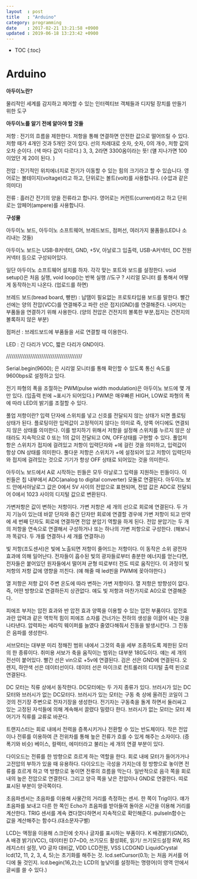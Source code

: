 ```yaml
---
layout  : post
title   : "Arduino"
category: programming
date    : 2017-02-21 13:21:58 +0900
updated : 2019-06-18 13:23:42 +0900
---
```

* TOC
{:toc}

# Arduino

**아두이노란?**

물리적인 세계를 감지하고 제어할 수 있는 인터렉티브 객체들과 디지털 장치를 만들기 위한 도구

**아두이노를 알기 전에 알아야 할 것들**

저항 : 전기의 흐름을 제한한다. 저항을 통해 연결하면 안전한 값으로 떨어뜨릴 수 있다. 저항 때가 4개인 것과 5개인 것이 있다. 선의 차례대로 숫자, 숫자, 0의 개수, 저항 값의 오차 순이다. (색 마다 값이 다르다.) 3, 3, 2라면 3300옴이라는 뜻! (얠 지나가면 100이었던 게 20이 된다. )

전압 : 전기적인 위치에너지로 전기가 이동할 수 있는 힘의 크기라고 할 수 있습니다. 영어로는 볼테이지(voltage)라고 하고, 단위로는 볼트(volt)를 사용합니다. (수압과 같은 의미다)

전류 : 흘러간 전기의 양을 전류라고 합니다. 영어로는 커런트(current)라고 하고 단위로는 암페어(ampere)를 사용합니다.

**구성물**

아두이노 보드, 아두이노 소프트웨어, 브레드보드, 점퍼선, 여러가지 물품들(LED나 소리내는 것들)

아두이노 보드는 USB-B커넥터, GND, +5V, 아날로그 입출력, USB-A커넥터, DC 전원 커넥터 등으로 구성되어있다.

일단 아두이노 소프트웨어 설치를 하자. 각각 맞는 포트와 보드를 설정한다. void setup()은 처음 실행, void loop()는 반복 실행 //도구 ? 시리얼 모니터 를 통해서 어떻게 동작하는지 나온다. (업로드를 하면)

브레드 보드(bread board, 빵판) : 납땜이 필요없는 프로토타입용 보드를 말한다. 빨간 선에는 양의 전압(VCC)를 연결해주고 파란 선은 접지(GND)를 연결해준다. 나머지는 부품들을 연결하기 위해 사용한다. (양의 전압은 건전지의 볼록한 부분,접지는 건전지의 볼록하지 않은 부분)

점퍼선 : 브레드보드에 부품들을 서로 연결할 때 이용한다.

LED : 긴 다리가 VCC, 짧은 다리가 GND이다.

/////////////////////////////////////////

Serial.begin(9600); 은 시리얼 모니터를 통해 확인할 수 있도록 통신 속도를 9600bps로 설정하고 있다.

전기 파형의 폭을 조절하는 PWM(pulse width modulation)은 아두이노 보드에 몇 개만 있다. (입출력 핀에 ~표시가 되어있다.)
PWM은 매우빠른 HIGH, LOW로 파형의 폭에 따라 LED의 밝기를 조절할 수 있다.

풀업 저항이란?
입력 단자에 스위치를 넣고 신호를 전달되지 않는 상태가 되면 플로팅 상태가 된다. 플로팅이란 입력값이 고정적이지 않다는 의미로 즉, 양쪽 어디에도 연결되지 않은 상태를 의미한다. 이를 방지하기 위해서 저항을 설정해 스위치를 누르지 않은 상태라도 지속적으로 0 또는 1의 값이 전달되고 ON, OFF상태를 구현할 수 있다. 풀업저항은 스위치가 접지에 걸려있고 저항이 입력단자와 +에 걸린 것을 의미하고, 입력값이 항상 ON 상태를 의미한다. 풀다운 저항은 스위치가 +에 설정되어 있고 저항이 입력단자와 접지에 걸려있는 것으로 기기가 항상 OFF 상태로 되어있는 것을 의미한다.

아두이노 보드에서 A로 시작하는 핀들은 모두 아날로그 입력을 지원하는 핀들이다. 이 핀들은 칩 내부에서 ADC(analog to digital converter) 모듈로 연결된다. 아두이노 보드 안에서아날로그 값은 0에서 5V 사이의 전압으로 표현되며, 전압 값은 ADC로 전달되어 0에서 1023 사이의 디지털 값으로 변환된다.

가변저항은 값이 변하는 저항이다. 가변 저항은 세 개의 선으로 회로에 연결된다. 두 가지 기능이 있는데 바깥 단자와 중간 단자만 회로에 연결할 경우에 가변 저항이 되고 만약에 세 번째 단자도 회로에 연결하면 전압 분압기 역할을 하게 된다. 전압 분압기는 두 개의 저항을 연속으로 연결해서 구성하거나 또는 하나의 가변 저항으로 구성한다. (해보니까 똑같다. 두 개를 연결하나 세 개를 연결하나)

빛 저항(조도센서)은 빛에 노출되면 저항이 줄어드는 저항이다. 이 동작은 소위 광전자 효과에 의해 일어난다. 전자들이 흡수된 빛의 광자들로부터 충분한 에너지를 얻는다면, 전자들은 붙어있던 원자들에서 떨어져 균형 띠로부터 전도 띠로 움직인다. 이 과정이 빛 저항의 저항 값에 영향을 끼친다. (얘 해줄 때 led핀을 PWM에 꽂아야한다.)

열 저항은 저항 값이 주변 온도에 따라 변하는 가변 저항이다. 열 저항은 방향성이 없다. 즉, 어떤 방향으로 연결하든지 상관없다. 얘도 빛 저항과 마찬가지로 A0으로 연결해준다.

피에조 부저는 압전 효과와 반 압전 효과 양쪽을 이용할 수 있는 압전 부품이다. 압전효과란 압력과 같은 역학적 힘이 피에조 소자를 건너가는 전하의 생성을 이끌어 내는 것을 나타낸다. 압력파는 세라믹 웨이퍼를 늘였다 줄였다해줘서 진동을 발생시킨다. 그 진동은 음파를 생성한다.

서브모터는 대부분 미리 정해진 범위 내에서 그것의 축을 세부 조종하도록 제한된 모터의 한 종류이다. 취미용 서보가 축을 움직이는 범위는 대부분 180도이다. 얘는 세 개의 전선이 붙어있다. 빨간 선은 vin으로 +5v에 연결된다. 검은 선은 GND에 연결된다. 오렌지, 하얀색 선은 데이터선이다. 데이터 선은 마이크로 컨트롤러의 디지털 출력 핀으로 연결된다.

DC 모터는 직류 상에서 동작한다. DC모터에는 두 가지 종류가 있다. 브러시가 있는 DC모터와 브러시가 없는 DC모터다. 브러시가 있는 모터는 구동 축 상에 올려진 코일이 그것의 전기장 주변으로 전자기장을 생성한다. 전기자는 구동축을 돌게 하면서 둘러싸고 있는 고정된 자석들에 의해 계속해서 끌렸다 밀렸다 한다. 브러시가 없는 모터는 모터 제어기가 직류를 교류로 바꾼다.

트랜지스터는 회로 내에서 전력을 증폭시키거나 전환할 수 있는 반도체이다. 작은 전압이나 전류를 이용하여 큰 전위차를 통해 높은 전류가 흐를 수 있게 해주는 소자이다. (증폭기와 비슷) 베이스, 컬렉터, 에미터라고 불리는 세 개의 연결 부분이 있다.

다이오드는 전류를 한 방향으로 흐르게 하는 역할을 한다. 회로 내에 모터가 들어가거나 고전압의 부하가 있을 때 유용하다. 다이오드는 극성을 가지는데 정 방향으로 놓이면 전류를 흐르게 하고 역 방향으로 놓이면 전류의 흐름을 막는다. 일반적으로 음극 쪽을 회로 내의 높은 전압으로 연결한다. 그리고 양극 쪽을 낮은 전압이나 GND로 연결한다. 띠로 표시된 부분이 양극쪽이다.

초음파센서는 초음파를 이용해 사물간의 거리를 측정하는 센서. 한 쪽이 Trig이다. 얘가 초음파를 보내고 다른 한 쪽인 Echo가 초음파를 받아들여 돌아온 시간을 이용해 거리를 계산한다. TRIG 센서를 계속 켰다껐다하면서 지속적으로 확인해준다. pulseIn함수는 값을 계산해주는 함수다.(대소문자구별)

LCD는 액정을 이용해 스크린에 숫자나 글자를 표시하는 부품이다. K 배경밝기(GND), A 배경 밝기(VCC), 데이터핀 D7~D0, 쓰기모드 활성화E, 읽기/ 쓰기모드설정 RW, RS레지스터 설정, VO 글자 대비값, VDD LCD전원, VSS LCDGND
LiquidCrystal lcd(12, 11, 2, 3, 4, 5);는 초기화를 해주는 것. lcd.setCursor(0.1); 는 처음 커서를 어디에 둘 것인지. lcd.begin(16,2);는 LCD의 높낮이를 설정하는 명령어(이 영역 안에서 글씨를 쓸 수 있다.)



